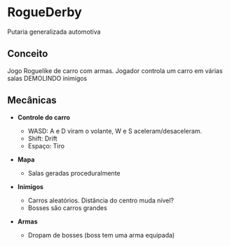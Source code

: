 # RogueDerby
Putaria generalizada automotiva

## Conceito
Jogo Roguelike de carro com armas. Jogador controla um carro em várias salas DEMOLINDO inimigos

## Mecânicas

- **Controle do carro**
  - WASD: A e D viram o volante, W e S aceleram/desaceleram.
  - Shift: Drift
  - Espaço: Tiro
  
- **Mapa**
  - Salas geradas proceduralmente
  
- **Inimigos**
  - Carros aleatórios. Distância do centro muda nível?
  - Bosses são carros grandes
  
- **Armas**
  - Dropam de bosses (boss tem uma arma equipada)
